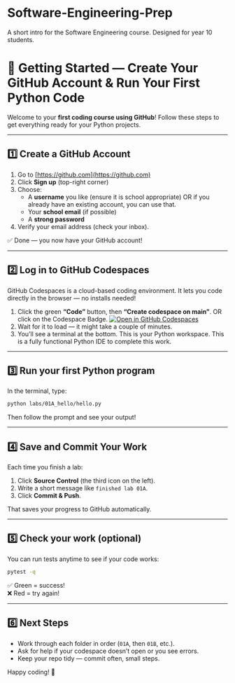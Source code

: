 # Software-Engineering-Prep
A short intro for the Software Engineering course. Designed for year 10 students.

# 🧭 Getting Started — Create Your GitHub Account & Run Your First Python Code

Welcome to your **first coding course using GitHub**! Follow these steps to get everything ready for your Python projects.

---

## 1️⃣ Create a GitHub Account

1. Go to [https://github.com](https://github.com)
2. Click **Sign up** (top-right corner)
3. Choose:
   - A **username** you like (ensure it is school appropriate) OR if you already have an existing account, you can use that. 
   - Your **school email** (if possible)
   - A **strong password**
4. Verify your email address (check your inbox).

✅ Done — you now have your GitHub account!

---

## 2️⃣ Log in to GitHub Codespaces

GitHub Codespaces is a cloud-based coding environment. It lets you code directly in the browser — no installs needed!

1. Click the green **“Code”** button, then **“Create codespace on main”**. OR click on the Codespace Badge.
   [![Open in GitHub Codespaces](https://github.com/codespaces/badge.svg)](https://codespaces.new/BaulkhamHillsHS/Software-Engineering-Prep?quickstart=1)
2. Wait for it to load — it might take a couple of minutes.
3. You’ll see a terminal at the bottom. This is your Python workspace. This is a fully functional Python IDE to complete this work.

---

## 3️⃣ Run your first Python program

In the terminal, type:

```bash
python labs/01A_hello/hello.py
```

Then follow the prompt and see your output!

---

## 4️⃣ Save and Commit Your Work

Each time you finish a lab:
1. Click **Source Control** (the third icon on the left).
2. Write a short message like `finished lab 01A`.
3. Click **Commit & Push**.

That saves your progress to GitHub automatically.

---

## 5️⃣ Check your work (optional)

You can run tests anytime to see if your code works:

```bash
pytest -q
```

✅ Green = success!  
❌ Red = try again!

---

## 6️⃣ Next Steps

- Work through each folder in order (`01A`, then `01B`, etc.).
- Ask for help if your codespace doesn’t open or you see errors.
- Keep your repo tidy — commit often, small steps.

Happy coding! 🐍
